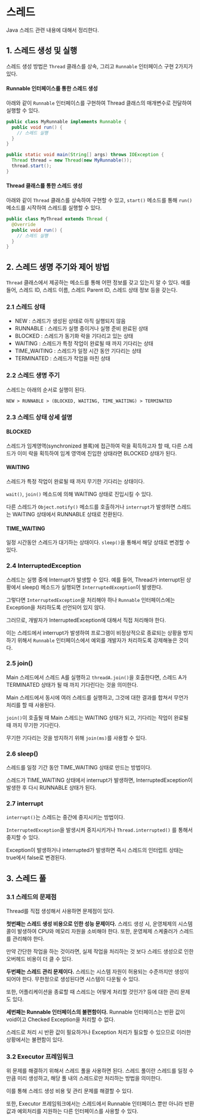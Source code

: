 # 스레드

Java 스레드 관련 내용에 대해서 정리한다.

## 1. 스레드 생성 및 실행

스레드 생성 방법은 ```Thread``` 클래스를 상속, 그리고 ```Runnable``` 인터페이스 구현 2가지가 있다.

#### Runnable 인터페이스를 통한 스레드 생성

아래와 같이 ```Runnable``` 인터페이스를 구현하여 Thread 클래스의 매개변수로 전달하여 실행할 수 있다.

```java
public class MyRunnable implements Runnable {
  public void run() {
    // 스레드 실행
  }
}

public static void main(String[] args) throws IOException {
  Thread thread = new Thread(new MyRunnable());
  thread.start();
} 
```

#### Thread 클래스를 통한 스레드 생성

아래와 같이 ```Thread``` 클래스를 상속하여 구현할 수 있고, ```start()``` 메소드를 통해 ```run()``` 메소드를 시작하여 스레드를 실행할 수 있다.

```java
public class MyThread extends Thread {
  @Override
  public void run() {
    // 스레드 실행
  }
}
```


## 2. 스레드 생명 주기와 제어 방법

```Thread``` 클래스에서 제공하는 메소드를 통해 어떤 정보를 갖고 있는지 알 수 있다. 예를 들어, 스레드 ID, 스레드 이름, 스레드 Parent ID, 스레드 상태 정보 등을 갖는다.

### 2.1 스레드 상태

+ NEW : 스레드가 생성된 상태로 아직 실행되지 않음
+ RUNNABLE : 스레드가 실행 중이거나 실행 준비 완료된 상태
+ BLOCKED : 스레드가 동기화 락을 기다리고 있는 상태
+ WAITING : 스레드가 특정 작업이 완료될 때 까지 기다리는 상태
+ TIME_WAITING : 스레드가 일정 시간 동안 기다리는 상태
+ TERMINATED : 스레드가 작업을 마친 상태

### 2.2 스레드 생명 주기

스레드는 아래의 순서로 실행이 된다.

```
NEW > RUNNABLE > (BLOCKED, WAITING, TIME_WAITING) > TERMINATED
```

### 2.3 스레드 상태 상세 설명

#### BLOCKED

스레드가 임계영역(synchronized 블록)에 접근하여 락을 획득하고자 할 때, 다른 스레드가 이미 락을 획득하여 임계 영역에 진입한 상태라면 BLOCKED 상태가 된다.

#### WAITING

스레드가 특정 작업이 완료될 때 까지 무기한 기다리는 상태이다.

```wait()```, ```join()``` 메소드에 의해 WAITING 상태로 진입시킬 수 있다.

다른 스레드가 ```Object.notify()``` 메소드를 호출하거나 ```interrupt```가 발생하면 스레드는 WAITING 상태에서 RUNNABLE 상태로 전환된다.

#### TIME_WAITING

일정 시간동안 스레드가 대기하는 상태이다. ```sleep()```을 통해서 해당 상태로 변경할 수 있다.


### 2.4 InterruptedException

스레드는 실행 중에 Interrupt가 발생할 수 있다. 예를 들어, Thread가 interrupt된 상황에서 sleep() 메소드가 실행되면 ```InterruptedException```이 발생한다.

그렇다면 ```InterruptedException```을 처리해야 하나 ```Runnable``` 인터페이스에는 Exception을 처리하도록 선언되어 있지 않다.

그러므로, 개발자가 InterruptedException에 대해서 직접 처리해야 한다.

이는 스레드에서 interrupt가 발생하여 프로그램이 비정상적으로 종료되는 상황을 방지하기 위해서 ```Runnable``` 인터페이스에서 예외를 개발자가 처리하도록 강제해놓은 것이다.


### 2.5 join()

Main 스레드에서 스레드 A를 실행하고 ```threadA.join()```을 호출한다면, 스레드 A가 TERMINATED 상태가 될 때 까지 기다린다는 것을 의미한다.

Main 스레드에서 동시에 여러 스레드를 실행하고, 그것에 대한 결과를 합쳐서 무언가 처리를 할 때 사용된다.

```join()```이 호출될 때 Main 스레드는 WAITING 상태가 되고, 기다리는 작업이 완료될 때 까지 무기한 기다린다.

무기한 기다리는 것을 방지하기 위해 ```join(ms)```를 사용할 수 있다.


### 2.6 sleep()

스레드를 일정 기간 동안 TIME_WAITING 상태로 만드는 방법이다.

스레드가 TIME_WAITING 상태에서 interrupt가 발생하면, InterruptedException이 발생한 후 다시 RUNNABLE 상태가 된다.

### 2.7 interrupt

```interrupt()```는 스레드는 중간에 중지시키는 방법이다. 

```InterruptedException```을 발생시켜 중지시키거나 ```Thread.interrupted()``` 를 통해서 중지할 수 있다.

Exception이 발생하거나 interrupted가 발생하면 즉시 스레드의 인터럽트 상태는 true에서 false로 변경된다.


## 3. 스레드 풀

### 3.1 스레드의 문제점

Thread를 직접 생성해서 사용하면 문제점이 있다.

**첫번째는 스레드 생성 비용으로 인한 성능 문제이다.** 스레드 생성 시, 운영체제의 시스템 콜이 발생하여 CPU와 메모리 자원을 소비해야 한다. 또한, 운영체제 스케줄러가 스레드를 관리해야 한다.

만약 간단한 작업을 하는 것이라면, 실제 작업을 처리하는 것 보다 스레드 생성으로 인한 오버헤드 비용이 더 클 수 있다.

**두번째는 스레드 관리 문제이다.** 스레드는 시스템 자원이 허용되는 수준까지만 생성이 되어야 한다. 무한정으로 생성된다면 시스템이 다운될 수 있다.

또한, 어플리케이션을 종료할 때 스레드는 어떻게 처리할 것인가? 등에 대한 관리 문제도 있다.

**세번째는 Runnable 인터페이스의 불편함이다.** Runnable 인터페이스는 반환 값이 void이고 Checked Exception을 처리할 수 없다.

스레드로 처리 시 반환 값이 필요하거나 Exception 처리가 필요할 수 있으므로 이러한 상황에서는 불편함이 있다.

### 3.2 Executor 프레임워크

위 문제를 해결하기 위해서 스레드 풀을 사용하면 된다. 스레드 풀이란 스레드를 일정 수 만큼 미리 생성하고, 해당 풀 내의 스레드로만 처리하는 방법을 의미한다.

이를 통해 스레드 생성 비용 및 관리 문제를 해결할 수 있다.

또한, Executor 프레임워크에서는 스레드에서 Runnable 인터페이스 뿐만 아니라 반환 값과 예외처리를 지원하는 다른 인터페이스를 사용할 수 있다.

  

